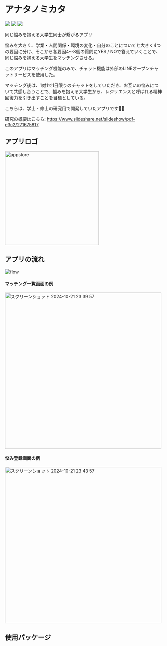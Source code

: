 # アナタノミカタ

<p style="display: inline">
<img src="https://img.shields.io/badge/-dart-0175C2.svg?logo=dart&style=flat">
<img src="https://img.shields.io/badge/-flutter-02569B.svg?logo=flutter&style=flat">
<img src="https://img.shields.io/badge/-firebase-DD2C00.svg?logo=firebase&style=flat">
</p>

同じ悩みを抱える大学生同士が繋がるアプリ

悩みを大きく、学業・人間関係・環境の変化・自分のことについてと大きく4つの要因に分け、そこから各要因4〜8個の質問にYES / NOで答えていくことで、同じ悩みを抱える大学生をマッチングさせる。

このアプリはマッチング機能のみで、チャット機能は外部のLINEオープンチャットサービスを使用した。

マッチング後は、1対1で1日限りのチャットをしていただき、お互いの悩みについて共感し合うことで、悩みを抱える大学生から、レジリエンスと呼ばれる精神回復力を引き出すことを目標としている。

こちらは、学士・修士の研究用で開発していたアプリです🧑‍💻

研究の概要はこちら: https://www.slideshare.net/slideshow/pdf-e3c2/271675817

## アプリロゴ
<img src="https://github.com/user-attachments/assets/5f5efb89-3836-4679-980c-6cad1c96c6c6" alt="appstore" width="300" />


## アプリの流れ
![flow](https://github.com/user-attachments/assets/9b1f6b0d-caff-4d1a-bf18-d658a8dab1ae)
#### マッチング一覧画面の例
<img width="500" alt="スクリーンショット 2024-10-21 23 39 57" src="https://github.com/user-attachments/assets/4a7abef9-2824-4eac-92cf-238533906ee1">

#### 悩み登録画面の例
<img width="500" alt="スクリーンショット 2024-10-21 23 43 57" src="https://github.com/user-attachments/assets/30a239cf-be0a-4a6b-86a2-133f2d16e56d">



## 使用パッケージ




